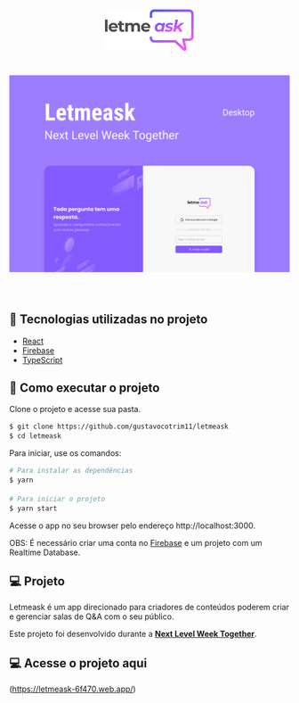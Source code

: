 <p align="center">
  <img alt="Letmeask" src=".github/logo.svg" width="160px">
</p>

<h1 align="center">
    <img alt="Letmeask" src=".github/cover.svg" />
</h1>

<br>

## 🧪 Tecnologias utilizadas no projeto

- [React](https://reactjs.org)
- [Firebase](https://firebase.google.com/)
- [TypeScript](https://www.typescriptlang.org/)

## 🚀 Como executar o projeto

Clone o projeto e acesse sua pasta.

```bash
$ git clone https://github.com/gustavocotrim11/letmeask
$ cd letmeask
```

Para iniciar, use os comandos:
```bash
# Para instalar as dependências
$ yarn

# Para iniciar o projeto
$ yarn start
```
Acesse o app no seu browser pelo endereço http://localhost:3000.

OBS: É necessário criar uma conta no [Firebase](https://firebase.google.com/) e um projeto com um Realtime Database.

## 💻 Projeto

Letmeask é um app direcionado para criadores de conteúdos poderem criar e gerenciar salas de Q&A com o seu público. 

Este projeto foi desenvolvido durante a **[Next Level Week Together](https://nextlevelweek.com/)**.

## 💻 Acesse o projeto aqui

(https://letmeask-6f470.web.app/)
